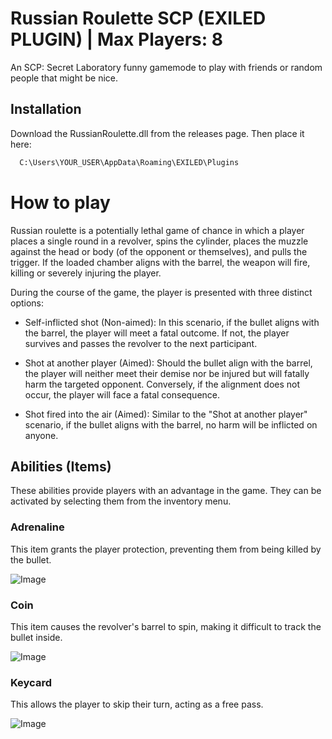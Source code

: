 
# Russian Roulette SCP (EXILED PLUGIN) | Max Players: 8

An SCP: Secret Laboratory funny gamemode to play with friends or random people that might be nice.





## Installation

Download the RussianRoulette.dll from the releases page. Then place it here:

```bash
  C:\Users\YOUR_USER\AppData\Roaming\EXILED\Plugins
```


    
# How to play

Russian roulette is a potentially lethal game of chance in which a player places a single round in a revolver, spins the cylinder, places the muzzle against the head or body (of the opponent or themselves), and pulls the trigger. If the loaded chamber aligns with the barrel, the weapon will fire, killing or severely injuring the player.

During the course of the game, the player is presented with three distinct options:

- Self-inflicted shot (Non-aimed): In this scenario, if the bullet aligns with the barrel, the player will meet a fatal outcome. If not, the player survives and passes the revolver to the next participant.

- Shot at another player (Aimed): Should the bullet align with the barrel, the player will neither meet their demise nor be injured but will fatally harm the targeted opponent. Conversely, if the alignment does not occur, the player will face a fatal consequence.

- Shot fired into the air (Aimed): Similar to the "Shot at another player" scenario, if the bullet aligns with the barrel, no harm will be inflicted on anyone.


## Abilities (Items)

These abilities provide players with an advantage in the game. They can be activated by selecting them from the inventory menu.

### Adrenaline

This item grants the player protection, preventing them from being killed by the bullet.

![Image]([https://hub.scpslgame.com/images/thumb/0/0d/AdrenalineIcon.png/200px-AdrenalineIcon.png](https://i.imgur.com/u3YKWej.png))


### Coin

This item causes the revolver's barrel to spin, making it difficult to track the bullet inside.

![Image](https://hub.scpslgame.com/images/thumb/1/12/CoinIcon.png/200px-CoinIcon.png)


### Keycard

This allows the player to skip their turn, acting as a free pass.

![Image](https://hub.scpslgame.com/images/thumb/6/65/KeycardCycleNew.png/120px-KeycardCycleNew.png)



